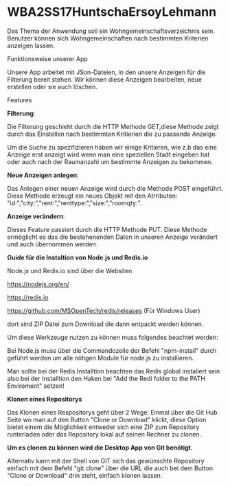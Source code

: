 # WBA2SS17HuntschaErsoyLehmann

Das Thema der Anwendung soll ein Wohngemeinschaftsverzeichnis sein. Benutzer können sich Wohngemeinschaften nach bestimmten Kriterien anzeigen lassen. 

Funktionsweise unserer App

Unsere App arbeitet mit JSon-Dateien, in den unsere Anzeigen für die Filterung bereit stehen. Wir können diese Anzeigen bearbeiten, neue erstellen oder sie auch löschen. 

Features 

**Filterung**:

Die Filterung geschieht durch die HTTP Methode GET,diese Methode zeigt durch das Einstellen nach bestimmten Kritierien die zu passende Anzeige.

Um die Suche zu spezifizieren haben wir einige Kritieren, wie z.b das eine Anzeige erst anzeigt wird wenn man eine speziellen Stadt eingeben hat oder auch nach der Raumanzahl um bestimmte Anzeigen zu bekommen.

**Neue Anzeigen anlegen**:

Das Anlegen einer neuen  Anzeige wird durch die Methode POST eingeführt. Diese Methode erzeugt ein neues Objekt mit den Atrributen: "id:","city:","rent:","renttype:","size:","roomqty:".

**Anzeige verändern**:

Dieses Feature passiert durch die HTTP Methode PUT. Diese Methode ermöglicht es das die bestehenenden Daten in unseren Anzeige verändert und auch übernommen werden. 


**Guide für die Instaltion von Node.js und Redis.io**

Node.js und Redis.io sind über die Websiten 

https://nodejs.org/en/ 

https://redis.io 

https://github.com/MSOpenTech/redis/releases (Für Windows User)

dort sind ZIP Datei zum Download die dann entpackt werden können.

Um diese Werkzeuge nutzen zu können muss folgendes beachtet werden: 

Bei Node.js muss über die Commandozeile der Befehl "npm-install" durch geführt werden um alle nötigen Module für node.js zu installieren. 

Man sollte bei der Redis Installtion beachten das Redis global instaliert sein also bei der Installtion den Haken bei "Add the Redi folder to the PATH Enviroment" setzen!


**Klonen eines Repositorys**

Das Klonen eines Respositorys geht über 2 Wege: 
Einmal über die Git Hub Seite wo man auf den Button "Clone or Download" klickt, diese Option bietet einem die Möglichkeit entweder sich eine ZIP zum Repository runterladen oder das Repository lokal auf seinen Rechner zu clonen.

**Um es clonen zu können wird die Desktop App von Git benötigt.**

Alternativ kann mit der Shell von GIT sich das gewünschte Repository einfach mit dem Befehl "git clone" über die URL die auch bei dem Button "Clone or Download" drin steht, einfach klonen lassen.  





